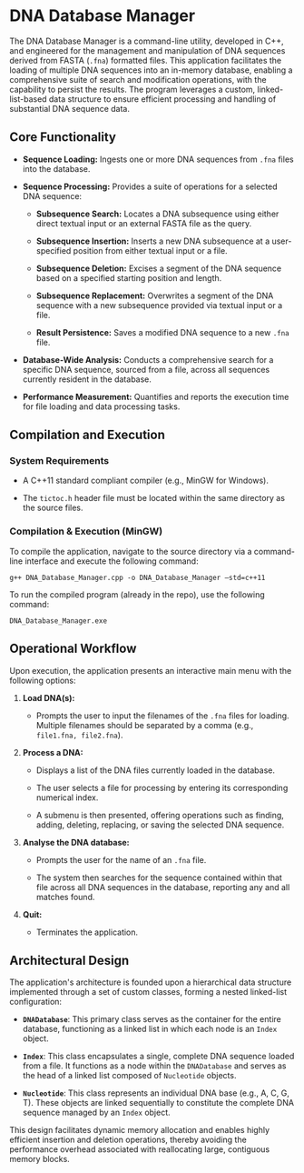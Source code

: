 # DNA Database Manager

The DNA Database Manager is a command-line utility, developed in C++, and engineered for the management and manipulation of DNA sequences derived from FASTA (`.fna`) formatted files. This application facilitates the loading of multiple DNA sequences into an in-memory database, enabling a comprehensive suite of search and modification operations, with the capability to persist the results. The program leverages a custom, linked-list-based data structure to ensure efficient processing and handling of substantial DNA sequence data.

## Core Functionality

* **Sequence Loading:** Ingests one or more DNA sequences from `.fna` files into the database.

* **Sequence Processing:** Provides a suite of operations for a selected DNA sequence:

  * **Subsequence Search:** Locates a DNA subsequence using either direct textual input or an external FASTA file as the query.

  * **Subsequence Insertion:** Inserts a new DNA subsequence at a user-specified position from either textual input or a file.

  * **Subsequence Deletion:** Excises a segment of the DNA sequence based on a specified starting position and length.

  * **Subsequence Replacement:** Overwrites a segment of the DNA sequence with a new subsequence provided via textual input or a file.

  * **Result Persistence:** Saves a modified DNA sequence to a new `.fna` file.

* **Database-Wide Analysis:** Conducts a comprehensive search for a specific DNA sequence, sourced from a file, across all sequences currently resident in the database.

* **Performance Measurement:** Quantifies and reports the execution time for file loading and data processing tasks.

## Compilation and Execution

### System Requirements

* A C++11 standard compliant compiler (e.g., MinGW for Windows).

* The `tictoc.h` header file must be located within the same directory as the source files.

### Compilation & Execution (MinGW)

To compile the application, navigate to the source directory via a command-line interface and execute the following command:
```
g++ DNA_Database_Manager.cpp -o DNA_Database_Manager –std=c++11 
```
To run the compiled program (already in the repo), use the following command:
```
DNA_Database_Manager.exe
```
## Operational Workflow

Upon execution, the application presents an interactive main menu with the following options:

1. **Load DNA(s):**

   * Prompts the user to input the filenames of the `.fna` files for loading. Multiple filenames should be separated by a comma (e.g., `file1.fna, file2.fna`).

2. **Process a DNA:**

   * Displays a list of the DNA files currently loaded in the database.

   * The user selects a file for processing by entering its corresponding numerical index.

   * A submenu is then presented, offering operations such as finding, adding, deleting, replacing, or saving the selected DNA sequence.

3. **Analyse the DNA database:**

   * Prompts the user for the name of an `.fna` file.

   * The system then searches for the sequence contained within that file across all DNA sequences in the database, reporting any and all matches found.

4. **Quit:**

   * Terminates the application.

## Architectural Design

The application's architecture is founded upon a hierarchical data structure implemented through a set of custom classes, forming a nested linked-list configuration:

* **`DNADatabase`**: This primary class serves as the container for the entire database, functioning as a linked list in which each node is an `Index` object.

* **`Index`**: This class encapsulates a single, complete DNA sequence loaded from a file. It functions as a node within the `DNADatabase` and serves as the head of a linked list composed of `Nucleotide` objects.

* **`Nucleotide`**: This class represents an individual DNA base (e.g., A, C, G, T). These objects are linked sequentially to constitute the complete DNA sequence managed by an `Index` object.

This design facilitates dynamic memory allocation and enables highly efficient insertion and deletion operations, thereby avoiding the performance overhead associated with reallocating large, contiguous memory blocks.

